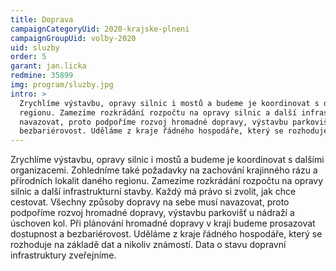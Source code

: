 ```yaml
---
title: Doprava
campaignCategoryUid: 2020-krajske-plneni
campaignGroupUid: volby-2020
uid: sluzby
order: 5
garant: jan.licka
redmine: 35899
img: program/sluzby.jpg
intro: >
  Zrychlíme výstavbu, opravy silnic i mostů a budeme je koordinovat s dalšími organizacemi. Zohledníme také požadavky na zachování krajinného rázu a přírodních lokalit daného
  regionu. Zamezíme rozkrádání rozpočtu na opravy silnic a další infrastrukturní stavby. Každý má právo si zvolit, jak chce cestovat. Všechny způsoby dopravy na sebe musí 
  navazovat, proto podpoříme rozvoj hromadné dopravy, výstavbu parkovišť u nádraží a úschoven kol. Při plánování hromadné dopravy v kraji budeme prosazovat dostupnost a 
  bezbariérovost. Uděláme z kraje řádného hospodáře, který se rozhoduje na základě dat a nikoliv známostí. Data o stavu dopravní infrastruktury zveřejníme.
---
```


Zrychlíme výstavbu, opravy silnic i mostů a budeme je koordinovat s dalšími organizacemi. Zohledníme také požadavky na zachování krajinného rázu a přírodních lokalit daného
regionu. Zamezíme rozkrádání rozpočtu na opravy silnic a další infrastrukturní stavby. Každý má právo si zvolit, jak chce cestovat. Všechny způsoby dopravy na sebe musí 
navazovat, proto podpoříme rozvoj hromadné dopravy, výstavbu parkovišť u nádraží a úschoven kol. Při plánování hromadné dopravy v kraji budeme prosazovat dostupnost a 
bezbariérovost. Uděláme z kraje řádného hospodáře, který se rozhoduje na základě dat a nikoliv známostí. Data o stavu dopravní infrastruktury zveřejníme.
